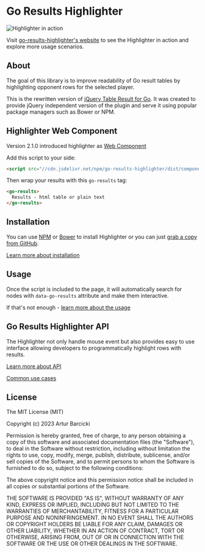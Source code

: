 # Go Results Highlighter

![Highlighter in action](./site/assets/demo.gif)

Visit [go-results-highlighter's website](https://barcicki.github.io/go-results-highlighter)
to see the Highlighter in action and explore more usage scenarios.

## About

The goal of this library is to improve readability of Go result tables by
highlighting opponent rows for the selected player.

This is the rewritten version of [jQuery Table Result for Go](https://github.com/barcicki/jQuery-Table-Result-for-Go).
It was created to provide jQuery independent version of the plugin and serve it
using popular package managers such as Bower or NPM.

## Highlighter Web Component

Version 2.1.0 introduced highlighter as [Web Component](https://developer.mozilla.org/en-US/docs/Web/API/Web_components)

Add this script to your side:
```html
<script src="//cdn.jsdelivr.net/npm/go-results-highlighter/dist/component.js"></script>
```

Then wrap your results with this `go-results` tag:
```html
<go-results>
  Results - html table or plain text
</go-results>
```

## Installation

You can use [NPM](https://www.npmjs.com/package/go-results-highlighter) or
[Bower](https://bower.io) to install Highlighter or you can just [grab a copy
from GitHub](https://github.com/barcicki/go-results-highlighter/releases/latest).

[Learn more about installation](./docs/install.md)

## Usage

Once the script is included to the page, it will automatically search for nodes
with `data-go-results` attribute and make them interactive.

If that's not enough - [learn more about the usage](./docs/usage.md)

## Go Results Highlighter API

The Highlighter not only handle mouse event but also provides easy to use
interface allowing developers to programmatically highlight rows with results.

[Learn more about API](./docs/api.md)

[Common use cases](./docs/examples.md)

## License

The MIT License (MIT)

Copyright (c) 2023 Artur Barcicki

Permission is hereby granted, free of charge, to any person obtaining a copy
of this software and associated documentation files (the "Software"), to deal
in the Software without restriction, including without limitation the rights
to use, copy, modify, merge, publish, distribute, sublicense, and/or sell
copies of the Software, and to permit persons to whom the Software is
furnished to do so, subject to the following conditions:

The above copyright notice and this permission notice shall be included in
all copies or substantial portions of the Software.

THE SOFTWARE IS PROVIDED "AS IS", WITHOUT WARRANTY OF ANY KIND, EXPRESS OR
IMPLIED, INCLUDING BUT NOT LIMITED TO THE WARRANTIES OF MERCHANTABILITY,
FITNESS FOR A PARTICULAR PURPOSE AND NONINFRINGEMENT. IN NO EVENT SHALL THE
AUTHORS OR COPYRIGHT HOLDERS BE LIABLE FOR ANY CLAIM, DAMAGES OR OTHER
LIABILITY, WHETHER IN AN ACTION OF CONTRACT, TORT OR OTHERWISE, ARISING FROM,
OUT OF OR IN CONNECTION WITH THE SOFTWARE OR THE USE OR OTHER DEALINGS IN
THE SOFTWARE.
